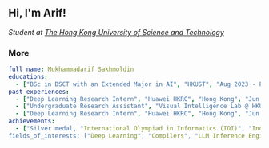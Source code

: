 <h2> Hi, I'm Arif! </h2>
<p><em>Student at <a href="https://hkust.edu.hk">The Hong Kong University of Science and Technology</a></br>
</em></p>

### More

```yaml
full name: Mukhammadarif Sakhmoldin
educations:
  - ["BSc in DSCT with an Extended Major in AI", "HKUST", "Aug 2023 - Present"]
past experiences:
  - ["Deep Learning Research Intern", "Huawei HKRC", "Hong Kong", "Jun 2025 - Present"]
  - ["Undergraduate Research Assistant", "Visual Intelligence Lab @ HKUST", "Hong Kong", "Feb 2025 - May 2025"]
  - ["Deep Learning Research Intern", "Huawei HKRC", "Hong Kong", "Jun 2024 - Aug 2024"]
achievements:
  - ["Silver medal, "International Olympiad in Informatics (IOI)", "Indonesia", "Aug 2022"]
fields_of_interests: ["Deep Learning", "Compilers", "LLM Inference Engines", "Information Retrieval", "Algorithms and Data Structures"]
```
